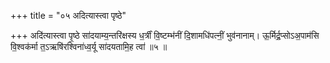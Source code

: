 +++
title = "०५ अदित्यास्त्वा पृष्ठे"

+++
अदि॑त्यास्त्वा पृ॒ष्ठे सा॑दयाम्य॒न्तरि॑क्षस्य ध॒र्त्रीं वि॒ष्टम्भ॑नीं दि॒शामधि॑पत्नीं॒ भुव॑नानाम्। ऊ॒र्मिर्द्र॒प्सोऽअ॒पाम॑सि वि॒श्वक॑र्मा त॒ऽऋषि॑रश्विना॑ध्व॒र्यू सा॑दयतामि॒ह त्वा॑ ॥५ ॥